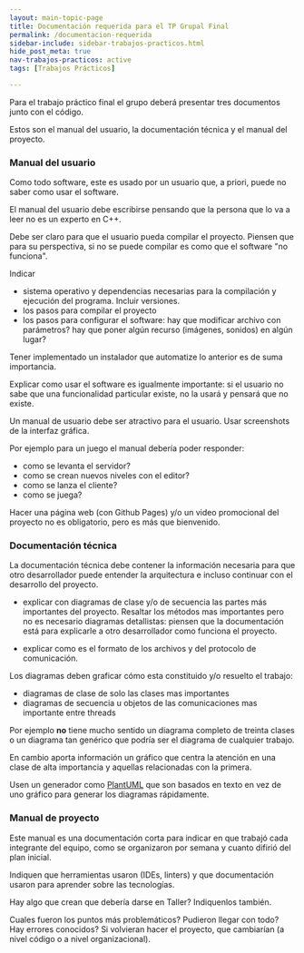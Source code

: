 ```yaml
---
layout: main-topic-page
title: Documentación requerida para el TP Grupal Final
permalink: /documentacion-requerida
sidebar-include: sidebar-trabajos-practicos.html
hide_post_meta: true
nav-trabajos-practicos: active
tags: [Trabajos Prácticos]

---
```


Para el trabajo práctico final el grupo deberá presentar tres documentos
junto con el código.

Estos son el manual del usuario, la documentación técnica
y el manual del proyecto.

### Manual del usuario

Como todo software, este es usado por un usuario que, a priori, puede no
saber como usar el software.

El manual del usuario debe escribirse pensando que la persona que lo va
a leer no es un experto en C++.

Debe ser claro para que el usuario pueda compilar el proyecto.
Piensen que para su perspectiva, si no se puede compilar
es como que el software "no funciona".

Indicar

 - sistema operativo y dependencias necesarias para la compilación y
   ejecución del programa. Incluir versiones.
 - los pasos para compilar el proyecto
 - los pasos para configurar el software: hay que modificar archivo con
   parámetros? hay que poner algún recurso (imágenes, sonidos) en algún
   lugar?

Tener implementado un instalador que automatize lo anterior es de suma
importancia.

Explicar como usar el software es igualmente importante: si el usuario
no sabe que una funcionalidad particular existe, no la usará y pensará
que no existe.

Un manual de usuario debe ser atractivo para el usuario. Usar
screenshots de la interfaz gráfica.

Por ejemplo para un juego el manual debería poder responder:

 - como se levanta el servidor?
 - como se crean nuevos niveles con el editor?
 - como se lanza el cliente?
 - como se juega?

Hacer una página web (con Github Pages) y/o un video promocional del
proyecto no es obligatorio, pero es más que bienvenido.


### Documentación técnica

La documentación técnica debe contener la información necesaria para que
otro desarrollador puede entender la arquitectura e incluso continuar
con el desarrollo del proyecto.

 - explicar con diagramas de clase y/o de secuencia las partes más
importantes del proyecto. Resaltar los métodos mas importantes pero no
es necesario diagramas detallistas: piensen que la documentación está
para explicarle a otro desarrollador como funciona el proyecto.

 - explicar como es el formato de los archivos y del protocolo de
comunicación.

Los diagramas deben graficar cómo esta constituido y/o resuelto
el trabajo:

 - diagramas de clase de solo las clases mas importantes
 - diagramas de secuencia u objetos de las comunicaciones mas importante entre threads

Por ejemplo **no** tiene mucho sentido un diagrama completo de treinta
clases
o un diagrama tan genérico que podría ser el diagrama de cualquier
trabajo.


En cambio aporta información un gráfico que centra la atención en una
clase de alta importancia y aquellas relacionadas con la primera.

Usen un generador
como [PlantUML](https://plantuml.com/) que son basados en texto
en vez de uno gráfico para generar los diagramas rápidamente.


### Manual de proyecto

Este manual es una documentación corta para indicar en que trabajó cada
integrante del equipo, como se organizaron por semana y cuanto difirió
del plan inicial.

Indiquen que herramientas usaron (IDEs, linters) y que documentación
usaron para aprender sobre las tecnologías.

Hay algo que crean que debería darse en Taller? Indiquenlos también.

Cuales fueron los puntos más problemáticos? Pudieron llegar con todo?
Hay errores conocidos? Si volvieran hacer el proyecto, que cambiarían
(a nivel código o a nivel organizacional).


